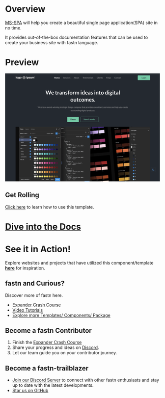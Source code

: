 # Overview

[MS-SPA](https://theme/) will help
you create a beautiful single page application(SPA) site in no time.

It provides out-of-the-box documentation features that can be used to create your business site with fastn language.

# Preview

![MS-SPA](.github/assets/ms-landing-example-dark.png)

## Get Rolling

[Click here](https://theme/) to learn how to use this template.

# [Dive into the Docs](https://theme/)

# See it in Action!

Explore websites and projects that have utilized this component/template 
**[here](https://theme/)** for
inspiration.

## fastn and Curious?

Discover more of fastn here.

- [Expander Crash Course](https://fastn.com/expander/)
- [Video Tutorials](https://fastn.com/expander/hello-world/-/build/)
- [Explore more Templates/ Components/ Package](https://fastn.com/featured/)

## Become a fastn Contributor

1.  Finish the [Expander Crash Course](https://fastn.com/expander/)
2.  Share your progress and ideas on [Discord](https://discord.gg/bucrdvptYd).
3.  Let our team guide you on your contributor journey.

## Become a fastn-trailblazer

- [Join our Discord Server](https://discord.gg/bucrdvptYd) to connect with other fastn enthusiasts and stay up to date with the latest developments.
- [Star us on GitHub](https://github.com/fastn-stack/fastn/)

